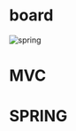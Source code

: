 # board
![spring](https://github.com/networkSorcerer/board/assets/155520035/4f45daa6-1a7e-494b-a0e4-a33cb95d5f3d)


# MVC

# SPRING
